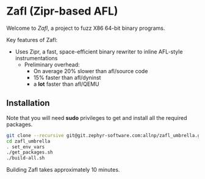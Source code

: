 # Zafl (Zipr-based AFL)

Welcome to *Zafl*, a project to fuzz X86 64-bit binary programs. 

Key features of Zafl:
* Uses Zipr, a fast, space-efficient binary rewriter to inline AFL-style instrumentations
  * Preliminary overhead: 
     * On average 20% slower than afl/source code
     * 15% faster than afl/dyninst
     * a **lot** faster than afl/QEMU

## Installation
Note that you will need **sudo** privileges to get and install all the required packages.
```bash
git clone --recursive git@git.zephyr-software.com:allnp/zafl_umbrella.git
cd zafl_umbrella
. set_env_vars
./get_packages.sh
./build-all.sh
```

Building Zafl takes approximately 10 minutes.